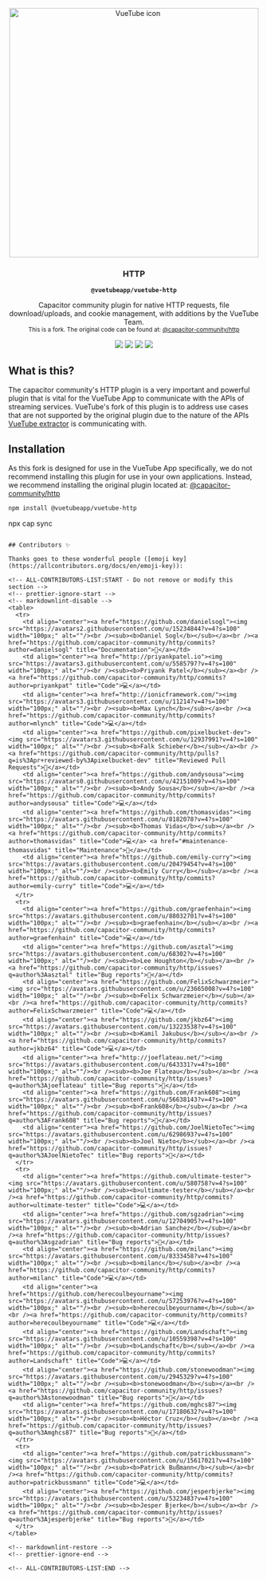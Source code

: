 <p align="center"> 
  <a href="https://vuetube.app/">
    <img src="https://cdn.discordapp.com/attachments/751596360108605500/972753003855634442/part_of_VueTube.svg" alt="VueTube icon" width="500"/>
  </a>
</p>
<h3 align="center">HTTP</h3>
<p align="center"><strong><code>@vuetubeapp/vuetube-http</code></strong></p>
<p align="center">
  Capacitor community plugin for native HTTP requests, file download/uploads, and cookie management, with additions by the VueTube Team.
  </br>
  <small align="center">
    This is a fork. The original code can be found at: <a href="https://github.com/capacitor-community/http">@capacitor-community/http</a>
  </small>
</p>

<p align="center">
  <img src="https://img.shields.io/maintenance/yes/2022?style=flat-square" />
  <a href="https://github.com/VueTubeApp/vuetube-http/actions?query=workflow%3A%22Test+and+Build+Plugin%22"><img src="https://img.shields.io/github/workflow/status/VueTubeApp/vuetube-http/Test%20and%20Build%20Plugin?style=flat-square" /></a>
  <a href="https://www.github.com/VueTubeApp/vuetube-http/blob/master/LICENSE"><img src="https://img.shields.io/github/license/VueTubeApp/vuetube-http" /></a>
  <!-- ALL-CONTRIBUTORS-BADGE:START - Do not remove or modify this section -->
<a href="#contributors-"><img src="https://img.shields.io/badge/all%20contributors-23-orange?style=flat-square" /></a>
<!-- ALL-CONTRIBUTORS-BADGE:END -->
</p>

## What is this?

The capacitor community's HTTP plugin is a very important and powerful plugin that is vital for the VueTube App to communicate with the APIs of streaming services. VueTube's fork of this plugin is to address use cases that are not supported by the original plugin due to the nature of the APIs [VueTube extractor](https://github.com/VueTubeApp/VueTube-Extractor) is communicating with.

## Installation

As this fork is designed for use in the VueTube App specifically, we do not recommend installing this plugin for use in your own applications. Instead, we recommend installing the original plugin located at: <a href="https://github.com/capacitor-community/http">@capacitor-community/http</a>

```bash
npm install @vuetubeapp/vuetube-http
```

npx cap sync

```

## Contributors ✨

Thanks goes to these wonderful people ([emoji key](https://allcontributors.org/docs/en/emoji-key)):

<!-- ALL-CONTRIBUTORS-LIST:START - Do not remove or modify this section -->
<!-- prettier-ignore-start -->
<!-- markdownlint-disable -->
<table>
  <tr>
    <td align="center"><a href="https://github.com/danielsogl"><img src="https://avatars2.githubusercontent.com/u/15234844?v=4?s=100" width="100px;" alt=""/><br /><sub><b>Daniel Sogl</b></sub></a><br /><a href="https://github.com/capacitor-community/http/commits?author=danielsogl" title="Documentation">📖</a></td>
    <td align="center"><a href="http://priyankpatel.io"><img src="https://avatars3.githubusercontent.com/u/5585797?v=4?s=100" width="100px;" alt=""/><br /><sub><b>Priyank Patel</b></sub></a><br /><a href="https://github.com/capacitor-community/http/commits?author=priyankpat" title="Code">💻</a></td>
    <td align="center"><a href="http://ionicframework.com/"><img src="https://avatars3.githubusercontent.com/u/11214?v=4?s=100" width="100px;" alt=""/><br /><sub><b>Max Lynch</b></sub></a><br /><a href="https://github.com/capacitor-community/http/commits?author=mlynch" title="Code">💻</a></td>
    <td align="center"><a href="https://github.com/pixelbucket-dev"><img src="https://avatars3.githubusercontent.com/u/12937991?v=4?s=100" width="100px;" alt=""/><br /><sub><b>Falk Schieber</b></sub></a><br /><a href="https://github.com/capacitor-community/http/pulls?q=is%3Apr+reviewed-by%3Apixelbucket-dev" title="Reviewed Pull Requests">👀</a></td>
    <td align="center"><a href="https://github.com/andysousa"><img src="https://avatars0.githubusercontent.com/u/42151009?v=4?s=100" width="100px;" alt=""/><br /><sub><b>Andy Sousa</b></sub></a><br /><a href="https://github.com/capacitor-community/http/commits?author=andysousa" title="Code">💻</a></td>
    <td align="center"><a href="https://github.com/thomasvidas"><img src="https://avatars.githubusercontent.com/u/8182078?v=4?s=100" width="100px;" alt=""/><br /><sub><b>Thomas Vidas</b></sub></a><br /><a href="https://github.com/capacitor-community/http/commits?author=thomasvidas" title="Code">💻</a> <a href="#maintenance-thomasvidas" title="Maintenance">🚧</a></td>
    <td align="center"><a href="https://github.com/emily-curry"><img src="https://avatars.githubusercontent.com/u/20479454?v=4?s=100" width="100px;" alt=""/><br /><sub><b>Emily Curry</b></sub></a><br /><a href="https://github.com/capacitor-community/http/commits?author=emily-curry" title="Code">💻</a></td>
  </tr>
  <tr>
    <td align="center"><a href="https://github.com/graefenhain"><img src="https://avatars.githubusercontent.com/u/88032701?v=4?s=100" width="100px;" alt=""/><br /><sub><b>graefenhain</b></sub></a><br /><a href="https://github.com/capacitor-community/http/commits?author=graefenhain" title="Code">💻</a></td>
    <td align="center"><a href="https://github.com/asztal"><img src="https://avatars.githubusercontent.com/u/68302?v=4?s=100" width="100px;" alt=""/><br /><sub><b>Lee Houghton</b></sub></a><br /><a href="https://github.com/capacitor-community/http/issues?q=author%3Aasztal" title="Bug reports">🐛</a></td>
    <td align="center"><a href="https://github.com/FelixSchwarzmeier"><img src="https://avatars.githubusercontent.com/u/23665008?v=4?s=100" width="100px;" alt=""/><br /><sub><b>Felix Schwarzmeier</b></sub></a><br /><a href="https://github.com/capacitor-community/http/commits?author=FelixSchwarzmeier" title="Code">💻</a></td>
    <td align="center"><a href="https://github.com/jkbz64"><img src="https://avatars.githubusercontent.com/u/13223538?v=4?s=100" width="100px;" alt=""/><br /><sub><b>Kamil Jakubus</b></sub></a><br /><a href="https://github.com/capacitor-community/http/commits?author=jkbz64" title="Code">💻</a></td>
    <td align="center"><a href="http://joeflateau.net/"><img src="https://avatars.githubusercontent.com/u/643331?v=4?s=100" width="100px;" alt=""/><br /><sub><b>Joe Flateau</b></sub></a><br /><a href="https://github.com/capacitor-community/http/issues?q=author%3Ajoeflateau" title="Bug reports">🐛</a></td>
    <td align="center"><a href="https://github.com/Frank608"><img src="https://avatars.githubusercontent.com/u/56638143?v=4?s=100" width="100px;" alt=""/><br /><sub><b>Frank608</b></sub></a><br /><a href="https://github.com/capacitor-community/http/issues?q=author%3AFrank608" title="Bug reports">🐛</a></td>
    <td align="center"><a href="https://github.com/JoelNietoTec"><img src="https://avatars.githubusercontent.com/u/6298693?v=4?s=100" width="100px;" alt=""/><br /><sub><b>Joel Nieto</b></sub></a><br /><a href="https://github.com/capacitor-community/http/issues?q=author%3AJoelNietoTec" title="Bug reports">🐛</a></td>
  </tr>
  <tr>
    <td align="center"><a href="https://github.com/ultimate-tester"><img src="https://avatars.githubusercontent.com/u/580758?v=4?s=100" width="100px;" alt=""/><br /><sub><b>ultimate-tester</b></sub></a><br /><a href="https://github.com/capacitor-community/http/commits?author=ultimate-tester" title="Code">💻</a></td>
    <td align="center"><a href="https://github.com/sgzadrian"><img src="https://avatars.githubusercontent.com/u/12704905?v=4?s=100" width="100px;" alt=""/><br /><sub><b>Adrian Sanchez</b></sub></a><br /><a href="https://github.com/capacitor-community/http/issues?q=author%3Asgzadrian" title="Bug reports">🐛</a></td>
    <td align="center"><a href="https://github.com/milanc"><img src="https://avatars.githubusercontent.com/u/8333458?v=4?s=100" width="100px;" alt=""/><br /><sub><b>milanc</b></sub></a><br /><a href="https://github.com/capacitor-community/http/commits?author=milanc" title="Code">💻</a></td>
    <td align="center"><a href="https://github.com/herecoulbeyourname"><img src="https://avatars.githubusercontent.com/u/57253976?v=4?s=100" width="100px;" alt=""/><br /><sub><b>herecoulbeyourname</b></sub></a><br /><a href="https://github.com/capacitor-community/http/commits?author=herecoulbeyourname" title="Code">💻</a></td>
    <td align="center"><a href="https://github.com/Landschaft"><img src="https://avatars.githubusercontent.com/u/10559398?v=4?s=100" width="100px;" alt=""/><br /><sub><b>Landschaft</b></sub></a><br /><a href="https://github.com/capacitor-community/http/commits?author=Landschaft" title="Code">💻</a></td>
    <td align="center"><a href="https://github.com/stonewoodman"><img src="https://avatars.githubusercontent.com/u/2945329?v=4?s=100" width="100px;" alt=""/><br /><sub><b>stonewoodman</b></sub></a><br /><a href="https://github.com/capacitor-community/http/issues?q=author%3Astonewoodman" title="Bug reports">🐛</a></td>
    <td align="center"><a href="https://github.com/mghcs87"><img src="https://avatars.githubusercontent.com/u/17180632?v=4?s=100" width="100px;" alt=""/><br /><sub><b>Héctor Cruz</b></sub></a><br /><a href="https://github.com/capacitor-community/http/issues?q=author%3Amghcs87" title="Bug reports">🐛</a></td>
  </tr>
  <tr>
    <td align="center"><a href="https://github.com/patrickbussmann"><img src="https://avatars.githubusercontent.com/u/15617021?v=4?s=100" width="100px;" alt=""/><br /><sub><b>Patrick Bußmann</b></sub></a><br /><a href="https://github.com/capacitor-community/http/commits?author=patrickbussmann" title="Code">💻</a></td>
    <td align="center"><a href="https://github.com/jesperbjerke"><img src="https://avatars.githubusercontent.com/u/5323483?v=4?s=100" width="100px;" alt=""/><br /><sub><b>Jesper Bjerke</b></sub></a><br /><a href="https://github.com/capacitor-community/http/issues?q=author%3Ajesperbjerke" title="Bug reports">🐛</a></td>
  </tr>
</table>

<!-- markdownlint-restore -->
<!-- prettier-ignore-end -->

<!-- ALL-CONTRIBUTORS-LIST:END -->
```
